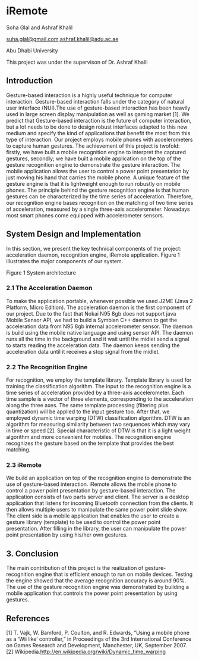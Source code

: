 # iRemote

Soha Glal and Ashraf Khalil

suha.glal@gmail.com,ashraf.khalil@adu.ac.ae

Abu Dhabi University

This project was under the supervison of Dr. Ashraf Khalil


##   Introduction
Gesture-based interaction is a highly useful technique for computer interaction. Gesture-based interaction falls under the category of natural user interface (NUI).The use of gesture-based interaction has been heavily used in large screen display manipulation as well as gaming market [1]. We predict that Gesture-based interaction is the future of computer interaction, but a lot needs to be done to design robust interfaces adapted to this new medium and specify the kind of applications that benefit the most from this type of interaction.
Our project employs mobile phones with accelerometers to capture human gestures. The achievement of this project is twofold: firstly, we have built a mobile recognition engine to interpret the captured gestures, secondly; we have built a mobile application on the top of the gesture recognition engine to demonstrate the gesture interaction. The mobile application allows the user to control a power point presentation by just moving his hand that carries the mobile phone. A unique feature of the gesture engine is that it is lightweight enough to run robustly on mobile phones. The principle behind the gesture recognition engine is that human gestures can be characterized by the time series of acceleration. Therefore, our recognition engine bases recognition on the matching of two time series of acceleration, measured by a single three-axis accelerometer. Nowadays most smart phones come equipped with accelerometer sensors.

## System Design and Implementation 

In this section, we present the key technical components of the project: acceleration daemon, recognition engine, iRemote application. Figure 1 illustrates the major components of our system.

Figure 1 System architecture

### 2.1 The Acceleration Daemon
To make the application portable, whenever possible we used J2ME (Java 2 Platform, Micro Edition). The acceleration daemon is the first component of our project. Due to the fact that Nokai N95 8gb does not support java Mobile Sensor API, we had to build a Symbian C++ daemon to get the acceleration data from N95 8gb internal accelerometer sensor. The daemon is build using the mobile native language and using sensor API. The daemon runs all the time in the background and it wait until the midlet send a signal to starts reading the acceleration data. The daemon keeps sending the acceleration data until it receives a stop signal from the midlet.

### 2.2 The Recognition Engine
For recognition, we employ the template library. Template library is used for training the classification algorithm. The input to the recognition engine is a time series of acceleration provided by a three-axis accelerometer. Each time sample is a vector of three elements, corresponding to the acceleration along the three axes. The same template processing (filtering plus quantization) will be applied to the input gesture too. After that, we employed dynamic time warping (DTW) classification algorithm. DTW is an algorithm for measuring similarity between two sequences which may vary in time or speed [2]. Special characteristic of DTW is that it is a light weight algorithm and more convenient for mobiles. The recognition engine recognizes the gesture based on the template that provides the best matching. 

### 2.3 iRemote
We build an application on top of the recognition engine to demonstrate the use of gesture-based interaction. iRemote allows the mobile phone to control a power point presentation by gesture-based interaction. The application consists of two parts server and client. The server is a desktop application that listens for incoming Bluetooth connection from the clients. It then allows multiple users to manipulate the same power point slide show. The client side is a mobile application that enables the user to create a gesture library (template) to be used to control the power point presentation. After filling in the library, the user can manipulate the power point presentation by using his/her own gestures.

## 3.    Conclusion
The main contribution of this project is the realization of gesture-recognition engine that is efficient enough to run on mobile devices. Testing the engine showed that the average recognition accuracy is around 90%. The use of the gesture recognition engine was demonstrated by building a mobile application that controls the power point presentation by using gestures. 

## References
[1] T. Vajk, W. Bamford, P. Coulton, and R. Edwards, “Using a mobile phone as a ‘Wii like’ controller,” in Proceedings of the 3rd International Conference on Games Research and Development, Manchester, UK, September 2007.
[2] Wikipedia.http://en.wikipedia.org/wiki/Dynamic_time_warping

